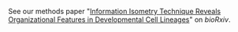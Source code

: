 See our methods paper "[Information Isometry Technique Reveals Organizational Features in Developmental Cell Lineages](http://www.biorxiv.org/content/early/2016/07/07/062539)" on _bioRxiv_.
